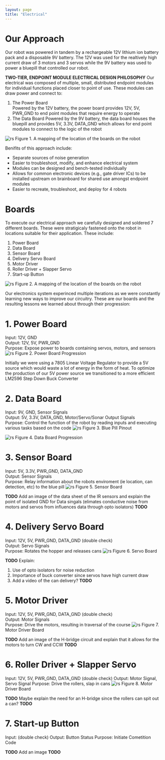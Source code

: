```yaml
---
layout: page
title: "Electrical"
---
```


# Our Approach  
Our robot was powered in tandem by a rechargeable 12V lithium ion battery pack and a disposable 9V battery. The 12V was used for the realtively high current draw of 3 motors and 3 servos while the 9V battery was used to power a bluepill that controlled our robot.  

**TWO-TIER, ENDPOINT MODULE ELECTRICAL DESIGN PHILOSOPHY**
Our electrical was composed of multiple, small, distributed endpoint modules for individual functions placed closer to point of use. These modules can draw power and connect to:
1. The Power Board  
Powered by the 12V battery, the power board provides 12V, 5V, PWR_GND to end point modules that require energy to operate  
2. The Data Board
Powered by the 9V battery, the data board houses the bluepill and provides 5V, 3.3V, DATA_GND which allows for end point modules to connect to the logic of the robot

![rs](https://raw.githubusercontent.com/seanghaeli/seanghaeli.github.io/master/assets/images/elec_diagram_tobeupdated.PNG)
Figure 1. A mapping of the location of the boards on the robot

Benifits of this approach include:
- Separate sources of noise generation
- Easier to troubleshoot, modify, and enhance electrical system
- Modules can be designed and bench-tested individually
- Allows for common electronic devices (e.g., gate driver ICs) to be installed upstream on brainboard for shared use amongst endpoint modules
- Easier to recreate, troubleshoot, and deploy for 4 robots

# Boards
To execute our electrical approach we carefully designed and soldered 7 different boards. These were stratigicaly fastened onto the robot in locations suitable for their application. These include:  
1. Power Board
2. Data Board
3. Sensor Board
4. Delivery Servo Board
5. Motor Driver
6. Roller Driver + Slapper Servo
7. Start-up Button

![rs](https://raw.githubusercontent.com/seanghaeli/seanghaeli.github.io/master/assets/images/elec_map_2.PNG)
Figure 2. A mapping of the location of the boards on the robot

Our electronics system experinced multiple iterations as we were constantly learning new ways to improve our circuitry. These are our boards and the resulting lessons we learned about through their progression:

# 1. Power Board
Input: 12V, GND  
Output: 12V, 5V, PWR_GND  
Purpose: Expose power to boards containing servos, motors, and sensors
![rs](https://raw.githubusercontent.com/seanghaeli/seanghaeli.github.io/master/assets/images/powerboard.jpg)
Figure 2. Power Board Progression

Initially we were using a 7805 Linear Voltage Regulator to provide a 5V source which would waste a lot of energy in the form of heat.
To optimize the production of our 5V power source we transitioned to a more efficient LM2596 Step Down Buck Converter

# 2. Data Board
Input: 9V, GND, Sensor Signals  
Output: 5V, 3.3V, DATA_GND, Motor/Servo/Sonar Output Signals  
Purpose: Control the function of the robot by reading inputs and executing various tasks based on the code
![rs](https://raw.githubusercontent.com/seanghaeli/seanghaeli.github.io/master/assets/images/blue_pill_map.jpg)
Figure 3. Blue Pill Pinout

![rs](https://raw.githubusercontent.com/seanghaeli/seanghaeli.github.io/master/assets/images/databoard.jpg)
Figure 4. Data Board Progression

# 3. Sensor Board
Input: 5V, 3.3V, PWR_GND, DATA_GND  
Output: Sensor Signals  
Purpose: Relay information about the robots enviroment (ie location, can detection, etc) to the blue pill
![rs](https://raw.githubusercontent.com/seanghaeli/seanghaeli.github.io/master/assets/images/sensorboard.jpg)
Figure 5. Sensor Board

**TODO**
Add an image of the data sheet of the IR sensors and explain the point of isolated GND for Data singals (elimates conductive noise from motors and servos from influences data through opto isolators)
**TODO**

# 4. Delivery Servo Board
Input: 12V, 5V, PWR_GND, DATA_GND (double check)  
Output: Servo Signals  
Purpose: Rotates the hopper and releases cans
![rs](https://raw.githubusercontent.com/seanghaeli/seanghaeli.github.io/master/assets/images/servoboard.jpg)
Figure 6. Servo Board

**TODO**
Explain:
1. Use of opto isolators for noise reduction
2. Importance of buck converter since servos have high current draw
3. Add a video of the can delivery?
**TODO**


# 5. Motor Driver
Input: 12V, 5V, PWR_GND, DATA_GND (double check)  
Output: Motor Signals  
Purpose: Drive the motors, resulting in traversal of the course
![rs](https://raw.githubusercontent.com/seanghaeli/seanghaeli.github.io/master/assets/images/motordriver.jpg)
Figure 7. Motor Driver Board

**TODO**
Add an image of the H-bridge circuit and explain that it allows for the motors to turn CW and CCW
**TODO**

# 6. Roller Driver + Slapper Servo
Input: 12V, 5V, PWR_GND, DATA_GND (double check)
Output: Motor Signal, Servo Signal
Purpose: Drive the rollers, slap in cans
![rs](https://raw.githubusercontent.com/seanghaeli/seanghaeli.github.io/master/assets/images/rollerdrive.jpg)
Figure 8. Motor Driver Board

**TODO**
Maybe explain the need for an H-bridge since the rollers can spit out a can?
**TODO**

# 7. Start-up Button
Input: (double check)
Output: Button Status
Purpose: Initiate Cometition Code

**TODO**
Add an image 
**TODO**

